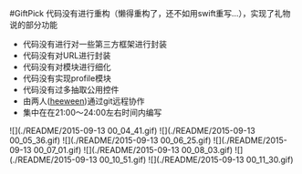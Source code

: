 #GiftPick
代码没有进行重构（懒得重构了，还不如用swift重写...），实现了礼物说的部分功能

- 代码没有进行对一些第三方框架进行封装
- 代码没有对URL进行封装
- 代码没有对模块进行细化
- 代码没有实现profile模块
- 代码没有过多抽取公用控件
- 由两人([heeween](https://github.com/heeween/heeween.github.io))通过git远程协作
- 集中在在21:00～24:00左右时间内编写

![](./README/2015-09-13 00_04_41.gif)
![](./README/2015-09-13 00_05_36.gif)
![](./README/2015-09-13 00_06_25.gif)
![](./README/2015-09-13 00_07_01.gif)
![](./README/2015-09-13 00_08_03.gif)
![](./README/2015-09-13 00_10_51.gif)
![](./README/2015-09-13 00_11_30.gif)